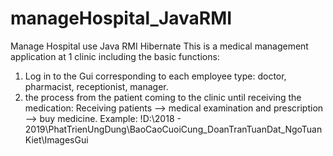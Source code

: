 # manageHospital_JavaRMI
Manage Hospital use Java RMI Hibernate 
This is a medical management application at 1 clinic including the basic functions:
  1. Log in to the Gui corresponding to each employee type: doctor, pharmacist, receptionist, manager.
  2. the process from the patient coming to the clinic until receiving the medication: 
  Receiving patients --> medical examination and prescription --> buy medicine.
Example: 
!D:\2018 - 2019\PhatTrienUngDung\BaoCaoCuoiCung_DoanTranTuanDat_NgoTuanKiet\ImagesGui
